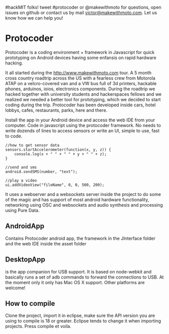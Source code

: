 #hackMIT folks!
tweet #protocoder or @makewithmoto for questions, open issues on github or contact us by mail victor@makewithmoto.com.
Let us know how we can help you! 


Protocoder
==========

Protocoder is a coding environment + framework in Javascript for quick prototyping on Android devices having some enfansis on rapid hardware hacking. 

It all started during the http://www.makewithmoto.com tour. A 5 month cross country roadtrip across the US with a fearless crew from Motorola ATAP on a velcro-covered van and a VW bus full of 3d printers, hackable phones, arduinos, ioios, electronics components. 
During the roadtrip we hacked together with university students and hackerspaces fellows and we realized we needed a better tool for prototyping, which we decided to start coding during the trip. Protocoder has been developed inside cars, hotel lobbys, cafes, restaurants, parks, here and there.

Install the app in your Android device and access the web IDE from your computer. 
Code in javascript using the protocoder framework. No needs to write dozends of lines to access sensors or write an UI, simple to use, fast to code.

```
//how to get sensor data
sensors.startAccelerometer(function(x, y, z)) { 
	console.log(x + " " + " " + y + " " + z); 
}

//send and sms
android.sendSMS(number, "text");

//play a video
ui.addVideoView("fileName", 0, 0, 500, 200);
```

It uses a webserver and a websockets server inside the project to do some of the magic and has support of most android hardware functionality, networking using OSC and websockets and audio synthesis and processing using Pure Data. 



AndroidApp 
----------
Contains Protocoder android app, the framework in the JInterface folder and the web IDE inside the asset folder


DesktopApp
----------
is the app companion for USB support. It is based on node-webkit and basically runs a set of adb commands to forward the connections to USB. At the moment only it only has Mac OS X support. Other platforms are welcome!

How to compile 
--------------
Clone the project, import it in eclipse, make sure the API version you are using to compile is 18 or greater. Eclipse tends to change it when importing projects. 
Press compile et voila.